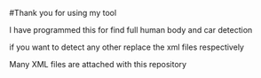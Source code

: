 #Thank you for using my tool

I have programmed this for find full human body and car detection

if you want to detect any other replace the xml files respectively

Many XML files are attached with this repository